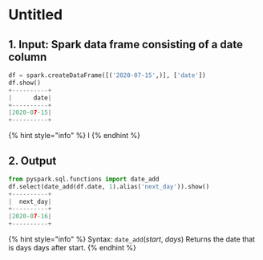 # Untitled



## 1.  Input:  Spark data frame consisting of a date column 

```python
df = spark.createDataFrame([('2020-07-15',)], ['date'])
df.show()
+----------+
|      date|
+----------+
|2020-07-15|
+----------+
```

{% hint style="info" %}
I
{% endhint %}

## 2.  Output

```python
from pyspark.sql.functions import date_add
df.select(date_add(df.date, 1).alias('next_day')).show()
+----------+
|  next_day|
+----------+
|2020-07-16|
+----------+
```

{% hint style="info" %}
Syntax:   `date_add`\(_start_, _days_\)                                                                                                                             Returns the date that is days days after start.
{% endhint %}

